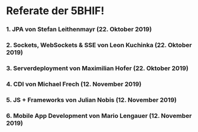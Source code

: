 # Referate der 5BHIF!

### 1. JPA von Stefan Leithenmayr (22. Oktober 2019)
### 2. Sockets, WebSockets & SSE von Leon Kuchinka (22. Oktober 2019)
### 3. Serverdeployment von Maximilian Hofer (22. Oktober 2019)
### 4. CDI von Michael Frech (12. November 2019)
### 5. JS + Frameworks von Julian Nobis (12. November 2019)
### 6. Mobile App Development von Mario Lengauer (12. November 2019)
